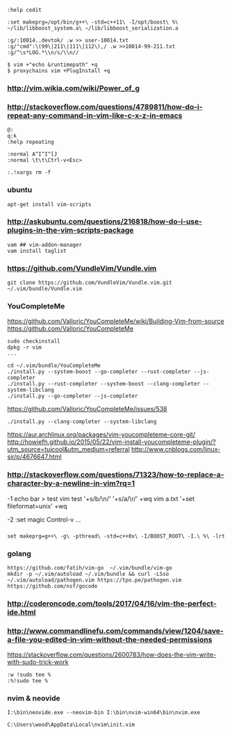 
    :help cedit

    :set makeprg=/opt/bin/g++\ -std=c++11\ -I/opt/boost\ %\ ~/lib/libboost_system.a\ ~/lib/libboost_serialization.a

    :g/:10014..devtok/ .w >> user-10014.txt
    :g/"cmd":\(99\|211\|111\|112\),/ .w >>10014-99-211.txt
    :g/^\s*LOG.*\\n/s/\\n//

    $ vim +"echo &runtimepath" +q
    $ proxychains vim +PlugInstall +q

### http://vim.wikia.com/wiki/Power_of_g

### http://stackoverflow.com/questions/4789811/how-do-i-repeat-any-command-in-vim-like-c-x-z-in-emacs

    @:
    q:k
    :help repeating

    :normal A^I^I^[J
    :normal \t\t\Ctrl-v<Esc>

    :.!xargs rm -f

### ubuntu

    apt-get install vim-scripts

### http://askubuntu.com/questions/216818/how-do-i-use-plugins-in-the-vim-scripts-package

    vam ## vim-addon-manager
    vam install taglist

### https://github.com/VundleVim/Vundle.vim

    git clone https://github.com/VundleVim/Vundle.vim.git ~/.vim/bundle/Vundle.vim

### YouCompleteMe

https://github.com/Valloric/YouCompleteMe/wiki/Building-Vim-from-source
https://github.com/Valloric/YouCompleteMe

    sudo checkinstall
    dpkg -r vim
    ...

    cd ~/.vim/bundle/YouCompleteMe
    ./install.py --system-boost --go-completer --rust-completer --js-completer
    ./install.py --rust-completer --system-boost --clang-completer --system-libclang
    ./install.py --go-completer --js-completer

https://github.com/Valloric/YouCompleteMe/issues/538

    ./install.py --clang-completer --system-libclang


https://aur.archlinux.org/packages/vim-youcompleteme-core-git/
http://howiefh.github.io/2015/05/22/vim-install-youcompleteme-plugin/?utm_source=tuicool&utm_medium=referral
http://www.cnblogs.com/linux-sir/p/4676647.html

### http://stackoverflow.com/questions/71323/how-to-replace-a-character-by-a-newline-in-vim?rq=1

-1
    echo bar > test
    vim test '+s/b/\n/' '+s/a/\r/' +wq
    vim a.txt '+set fileformat=unix' +wq

-2
    :set magic
    Control-v ...

### 

    set makeprg=g++\ -g\ -pthread\ -std=c++0x\ -I/BOOST_ROOT\ -I.\ %\ -lrt


### golang

    https://github.com/fatih/vim-go  ~/.vim/bundle/vim-go
    mkdir -p ~/.vim/autoload ~/.vim/bundle && curl -LSso ~/.vim/autoload/pathogen.vim https://tpo.pe/pathogen.vim
    https://github.com/nsf/gocode

### http://coderoncode.com/tools/2017/04/16/vim-the-perfect-ide.html

### http://www.commandlinefu.com/commands/view/1204/save-a-file-you-edited-in-vim-without-the-needed-permissions

https://stackoverflow.com/questions/2600783/how-does-the-vim-write-with-sudo-trick-work

    :w !sudo tee %
    :%!sudo tee %


### nvim & neovide

    I:\bin\neovide.exe --neovim-bin I:\bin\nvim-win64\bin\nvim.exe

    C:\Users\wood\AppData\Local\nvim\init.vim

